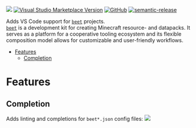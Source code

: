 ![](https://raw.githubusercontent.com/mcbeet/vscode-beet/main/images/banner.png)
[![Visual Studio Marketplace Version](https://img.shields.io/visual-studio-marketplace/v/mcbeet.vscode-beet?logo=visual-studio-code)](https://marketplace.visualstudio.com/items?itemName=mcbeet.vscode-beet)
[![GitHub](https://img.shields.io/github/license/mcbeet/vscode-beet)](https://raw.githubusercontent.com/mcbeet/vscode-beet/main/LICENSE)
[![semantic-release](https://img.shields.io/badge/%20%20%F0%9F%93%A6%F0%9F%9A%80-semantic--release-e10079.svg)](https://github.com/semantic-release/semantic-release)

Adds VS Code support for [`beet`](https://github.com/mcbeet/beet) projects.<br>
[`beet`](https://github.com/mcbeet/beet) is a development kit for creating Minecraft resource- and datapacks. It serves as a platform for a cooperative tooling ecosystem and its flexible composition model allows for customizable and user-friendly workflows.

- [Features](#Features)
    - [Completion](#Completion)

# Features
## Completion
Adds linting and completions for `beet*.json` config files:
![](https://raw.githubusercontent.com/mcbeet/vscode-beet/main/images/demo.gif)